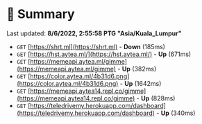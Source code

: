 # 📖 Summary
Last updated: **8/6/2022, 2:55:58 PTG "Asia/Kuala_Lumpur"**

- `GET` [https://shrt.ml](https://shrt.ml) - **Down** (185ms)
- `GET` [https://hst.aytea.ml/](https://hst.aytea.ml/) - **Up** (671ms)
- `GET` [https://memeapi.aytea.ml/gimme](https://memeapi.aytea.ml/gimme) - **Up** (382ms)
- `GET` [https://color.aytea.ml/4b31d6.png](https://color.aytea.ml/4b31d6.png) - **Up** (1642ms)
- `GET` [https://memeapi.aytea14.repl.co/gimme](https://memeapi.aytea14.repl.co/gimme) - **Up** (828ms)
- `GET` [https://teledrivemy.herokuapp.com/dashboard](https://teledrivemy.herokuapp.com/dashboard) - **Up** (340ms)

